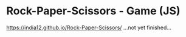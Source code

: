 # Rock-Paper-Scissors - Game (JS)
https://india12.github.io/Rock-Paper-Scissors/
...not yet finished...
